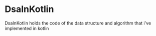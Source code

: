 # DsaInKotlin
DsaInKotlin holds the code of the data structure and algorithm that i've implemented in kotlin
